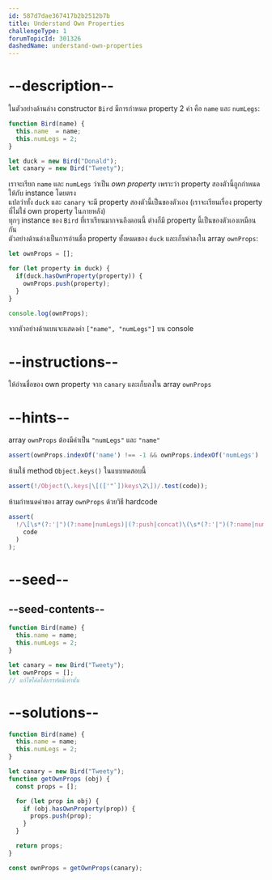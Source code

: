 ```yaml
---
id: 587d7dae367417b2b2512b7b
title: Understand Own Properties
challengeType: 1
forumTopicId: 301326
dashedName: understand-own-properties
---
```


# --description--

ในตัวอย่างด้านล่าง constructor `Bird` มีการกำหนด property 2 ค่า คือ `name` และ `numLegs`:

```js
function Bird(name) {
  this.name  = name;
  this.numLegs = 2;
}

let duck = new Bird("Donald");
let canary = new Bird("Tweety");
```

เราจะเรียก `name` และ `numLegs` ว่าเป็น <dfn>own property</dfn> เพราะว่า property สองตัวนี้ถูกกำหนดให้กับ instance โดยตรง  
แปลว่าทั้ง `duck` และ `canary` จะมี property สองตัวนี้เป็นของตัวเอง (เราจะเรียนเรื่อง property ที่ไม่ใช่ own property ในภายหลัง)  
ทุกๆ instance ของ `Bird` ที่เราเรียนมากจนถึงตอนนี้ ต่างก็มี property นี้เป็นของตัวเองเหมือนกัน  
ตัวอย่างด้านล่างเป็นการอ่านชื่อ property ทั้งหมดของ `duck` และเก็บค่าลงใน array `ownProps`:

```js
let ownProps = [];

for (let property in duck) {
  if(duck.hasOwnProperty(property)) {
    ownProps.push(property);
  }
}

console.log(ownProps);
```

จากตัวอย่างด้านบนจะแสดงค่า `["name", "numLegs"]` บน console

# --instructions--

ให้อ่านชื่อของ own property จาก `canary` และเก็บลงใน array `ownProps`

# --hints--

array `ownProps` ต้องมีค่าเป็น `"numLegs"` และ `"name"`

```js
assert(ownProps.indexOf('name') !== -1 && ownProps.indexOf('numLegs') !== -1);
```

ห้ามใช้ method `Object.keys()` ในแบบทดสอบนี้

```js
assert(!/Object(\.keys|\[(['"`])keys\2\])/.test(code));
```

ห้ามกำหนดค่าของ array `ownProps` ด้วยวิธี hardcode

```js
assert(
  !/\[\s*(?:'|")(?:name|numLegs)|(?:push|concat)\(\s*(?:'|")(?:name|numLegs)/.test(
    code
  )
);
```

# --seed--

## --seed-contents--

```js
function Bird(name) {
  this.name = name;
  this.numLegs = 2;
}

let canary = new Bird("Tweety");
let ownProps = [];
// แก้ไขโค้ดใต้บรรทัดนี้เท่านั้น
```

# --solutions--

```js
function Bird(name) {
  this.name = name;
  this.numLegs = 2;
}

let canary = new Bird("Tweety");
function getOwnProps (obj) {
  const props = [];

  for (let prop in obj) {
    if (obj.hasOwnProperty(prop)) {
      props.push(prop);
    }
  }

  return props;
}

const ownProps = getOwnProps(canary);
```
